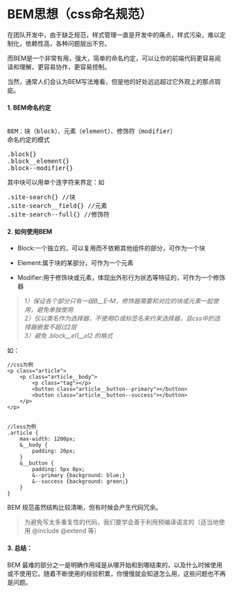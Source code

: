 # BEM思想（css命名规范）

在团队开发中，由于缺乏规范，样式管理一直是开发中的痛点，样式污染，难以定制化，依赖性高，各种问题层出不穷。

而BEM是一个非常有用，强大，简单的命名约定，可以让你的前端代码更容易阅读和理解，更容易协作，更容易控制。

当然，通常人们会认为BEM写法难看，但是他的好处远远超过它外观上的那点瑕疵。
#### 1. BEM命名约定
<pre>

BEM：块（block）、元素（element）、修饰符（modifier）
命名约定的模式

.block{}
.block__element{}
.block--modifier{}
</pre>

其中块可以用单个连字符来界定：如
<pre>
.site-search{} //块
.site-search__field{} //元素
.site-search--full{} //修饰符
</pre>
#### 2. 如何使用BEM
+ Block:一个独立的，可以复用而不依赖其他组件的部分，可作为一个块

+ Element:属于块的某部分，可作为一个元素

+ Modifier:用于修饰块或元素，体现出外形行为状态等特征的，可作为一个修饰器

>_1）保证各个部分只有一级B__E–M，修饰器需要和对应的块或元素一起使用，避免单独使用_<BR>
>_2）仅以类名作为选择器，不使用ID或标签名来约束选择器，且css中的选择器嵌套不超过2层_<BR>
>_3）避免 .block__el1__el2 的格式_

如：



```
//css为例
<p class="article">
    <p class="article__body">
        <p class="tag"></p>
        <button class="article__button--primary"></button>
        <button class="article__button--success"></button>
    </p>
</p>


//less为例
.article {
    max-width: 1200px;
    &__body {
        padding: 20px;
    }
    &__button {
        padding: 5px 8px;
        &--primary {background: blue;}
        &--success {background: green;}
    }
}
```

BEM 规范虽然结构比较清晰，但有时候会产生代码冗余。

>为避免写太多重复性的代码，我们要学会善于利用预编译语言的（适当地使用 @include @extend 等）

#### 3. 总结：
BEM 最难的部分之一是明确作用域是从哪开始和到哪结束的，以及什么时候使用或不使用它。随着不断使用的经验积累，你慢慢就会知道怎么用，这些问题也不再是问题。